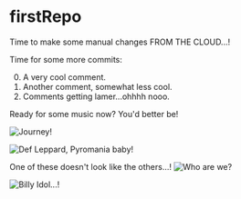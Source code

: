 # firstRepo

Time to make some manual changes FROM THE CLOUD...!


Time for some more commits:

0. A very cool comment.
0. Another comment, somewhat less cool.
0. Comments getting lamer...ohhhh nooo.


Ready for some music now?  You'd better be!

![Journey!](https://upload.wikimedia.org/wikipedia/en/f/f8/Jfrontiers.jpg)


![Def Leppard, Pyromania baby!](https://upload.wikimedia.org/wikipedia/en/a/a7/Def_Leppard_-_Pyromania.jpg)

One of these doesn't look like the others...!
![Who are we?](https://upload.wikimedia.org/wikipedia/en/f/f5/Tears_for_Fears_Songs_from_the_Big_Chair.jpg)


![Billy Idol...!](http://billyidol.net/wp-content/uploads/2014/08/idolize-yourself1.jpg)
